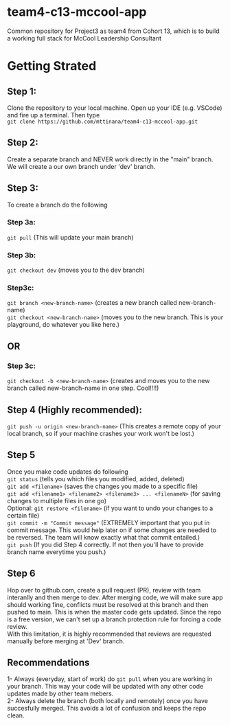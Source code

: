 # team4-c13-mccool-app

Common repository for Project3 as team4 from Cohort 13, which is to build a working full stack for McCool Leadership Consultant

# Getting Strated
## Step 1:
Clone the repository to your local machine. Open up your IDE (e.g. VSCode) and fire up a terminal. Then type <br>
`git clone https://github.com/mttinana/team4-c13-mccool-app.git `
## Step 2:
Create a separate branch and NEVER work directly in the "main" branch. We will create a our own branch under 'dev' branch.
## Step 3:
To create a branch do the following <br>
### Step 3a:
`git pull` (This will update your main branch)
### Step 3b:
`git checkout dev` (moves you to the dev branch)
### Step3c:
`git branch <new-branch-name>` (creates a new branch called new-branch-name) <br>
`git checkout <new-branch-name>` (moves you to the new branch. This is your playground, do whatever you like here.) <br>
## OR
### Step 3c:
`git checkout -b <new-branch-name>` (creates and moves you to the new branch called new-branch-name in one step. Cool!!!!)
## Step 4 (Highly recommended):
`git push -u origin <new-branch-name>` (This creates a remote copy of your local branch, so if your machine crashes your work won't be lost.)
## Step 5
Once you make code updates do following <br>
`git status` (tells you which files you modified, added, deleted) <br>
`git add <filename>` (saves the changes you made to a specific file) <br>
`git add <filename1> <filename2> <filename3> ... <filenameN>` (for saving changes to multiple files in one go)<br>
Optional: `git restore <filename>` (if you want to undo your changes to a certain file)<br>
`git commit -m "Commit message"` (EXTREMELY important that you put in commit message. This would help later on if some changes are needed to be reversed. The team will know exactly what that commit entailed.)<br>
`git push` (If you did Step 4 correctly. If not then you'll have to provide branch name everytime you push.)
## Step 6
Hop over to github.com, create a pull request (PR), review with team interanlly and then merge to dev. After merging code, we will make sure app should working fine, conflicts must be resolved at this branch and then pushed to main. This is when the master code gets updated. Since the repo is a free version, we can't set up a branch protection rule for forcing a code review.<br>
With this limitation, it is highly recommended that reviews are requested manually before merging at 'Dev' branch.

## Recommendations
1- Always (everyday, start of work) do `git pull` when you are working in your branch. This way your code will be updated with any other code updates made by other team mebers.<br>
2- Always delete the branch (both locally and remotely) once you have succesfully merged. This avoids a lot of confusion and keeps the repo clean.



